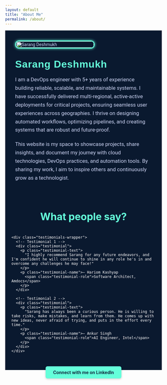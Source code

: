 ```yaml
---
layout: default
title: "About Me"
permalink: /about/
---
```


<div class="about-page">

  <!-- Photo -->
  <div class="about-photo">
    <img src="{{ '/assets/images/photo.png' | relative_url }}" alt="Sarang Deshmukh">
  </div>

  <!-- Bio -->
  <div class="about-bio">
    <h2>Sarang Deshmukh</h2>
    <p>
      I am a DevOps engineer with 5+ years of experience building reliable, scalable, and maintainable systems. I have successfully delivered multi-regional, active-active deployments for critical projects, ensuring seamless user experiences across geographies. I thrive on designing automated workflows, optimizing pipelines, and creating systems that are robust and future-proof.
    </p>
    <p>
      This website is my space to showcase projects, share insights, and document my journey with cloud technologies, DevOps practices, and automation tools. By sharing my work, I aim to inspire others and continuously grow as a technologist.
    </p>
  </div>
</div>

<!-- Testimonials (immediately after bio since skills section removed) -->
<section class="testimonials-section">
  <div class="container">
    <h2 class="testimonials-heading">What people say?</h2>

    <div class="testimonials-wrapper">
      <!-- Testimonial 1 -->
      <div class="testimonial">
        <p class="testimonial-text">
          "I highly recommend Sarang for any future endeavors, and I'm confident he will continue to shine in any role he's in and overcome any challenges he may face!"
        </p>
        <p class="testimonial-name">– Hariom Kashyap
          <span class="testimonial-role">Software Architect, Amdocs</span>
        </p>
      </div>

      <!-- Testimonial 2 -->
      <div class="testimonial">
        <p class="testimonial-text">
          "Sarang has always been a curious person. He is willing to take risks, make mistakes, and learn from them. He comes up with new ideas, never afraid of trying, and puts in the effort every time."
        </p>
        <p class="testimonial-name">– Ankur Singh
          <span class="testimonial-role">AI Engineer, Intel</span>
        </p>
      </div>
    </div>
  </div>
</section>

<!-- LinkedIn Button -->
<div class="linkedin-section">
  <a href="https://www.linkedin.com/in/sarang-deshmukh-125197182/" target="_blank" rel="noopener" class="linkedin-btn">
    Connect with me on LinkedIn
  </a>
</div>

<!-- Horizontal line below LinkedIn button -->
<hr class="after-linkline" />

<style>
/* Google Fonts */
@import url('https://fonts.googleapis.com/css2?family=Rubik:wght@500;700&family=Roboto:wght@400;500&display=swap');

/* Global colors & font */
:root{
  --bg-outer: #0A192F;
  --panel: #112240;
  --accent: #64FFDA;
  --card: #104F62;
  --muted-text: #ccd6f6;
  --testimonial-bg: #EEE9D5; /* requested */
  --testimonial-text: #000000; /* black text */
  --name-color: #0B3D91; /* strong blue for name */
  --role-color: #064E3B; /* deep teal for role */
}

/* Page layout */
.about-page {
  display: flex;
  flex-wrap: wrap;
  align-items: center;
  gap: 2rem;
  padding: 2rem;
  background: var(--bg-outer);
  font-family: 'Roboto', sans-serif;
  color: var(--muted-text);
}

/* Photo */
.about-photo {
  flex: 0 0 250px;
}
.about-photo img {
  width: 100%;
  border-radius: 12px;
  box-shadow: 0 0 8px var(--accent);
  border: 3px solid var(--accent);
  transition: transform 0.3s ease, box-shadow 0.3s ease;
}
.about-photo img:hover {
  transform: scale(1.05);
  box-shadow: 0 0 16px var(--accent);
}

/* Bio */
.about-bio {
  flex: 1 1 500px;
  font-size: 1.05rem;
}
.about-bio h2 {
  font-family: 'Rubik', sans-serif;
  font-size: 2rem;
  color: var(--accent);
  margin: 0 0 0.5rem;
  letter-spacing: 1px;
}
.about-bio p {
  line-height: 1.6;
  margin-bottom: 1.2rem;
  color: var(--muted-text);
}

/* Testimonials Section */
.testimonials-section {
  background-color: var(--bg-outer);
  padding: 30px 0 40px 0;
  color: #ffffff;
}
.container {
  max-width: 1000px;
  margin: auto;
  padding: 0 20px;
}
.testimonials-heading {
  margin-bottom: 40px;
  margin-top: 10px;
  font-size: 2rem;
  text-align: center;
  color: var(--accent);
}

/* Testimonial cards */
.testimonials-wrapper {
  display: flex;
  gap: 25px;
  flex-wrap: wrap;
  justify-content: center;
  margin-bottom: 20px;
}
.testimonial {
  background-color: var(--testimonial-bg);
  padding: 30px 25px;
  border-radius: 12px;
  /* softened shadow so it doesn't clash with light bg */
  box-shadow: 0 6px 18px rgba(10, 25, 47, 0.15);
  flex: 1 1 300px;
  max-width: 450px;
  transition: transform 0.3s ease, box-shadow 0.3s ease;
  position: relative;
  overflow: hidden;
  border: 1px solid rgba(10,25,47,0.06);
}
.testimonial:hover {
  transform: translateY(-5px);
  box-shadow: 0 10px 30px rgba(10,25,47,0.18);
}
.testimonial-text {
  font-size: 1rem;
  line-height: 1.6;
  margin-bottom: 15px;
  color: var(--testimonial-text); /* black */
}
.testimonial-name {
  font-weight: bold;
  color: var(--name-color); /* requested different color */
  margin: 10px 0 0 0;
  line-height: 1.4;
}
.testimonial-role {
  display: block;
  font-weight: normal;
  color: var(--role-color); /* role color */
  font-style: italic;
  margin: 3px 0 0 0;
  line-height: 1.3;
}

/* LinkedIn Section - pulled slightly up */
.linkedin-section {
  text-align: center;
  margin: -12px 0 26px 0; /* negative top margin to shift button up */
}
.linkedin-section .linkedin-btn {
  text-decoration: none;
  font-weight: 600;
  border-radius: 6px;
  background-color: var(--accent);
  color: var(--bg-outer) !important;
  padding: 0.7rem 1.5rem;
  display: inline-block;
  transition: background-color 0.3s ease;
  box-shadow: 0 2px 6px rgba(0,0,0,0.2);
}
.linkedin-section .linkedin-btn:hover {
  background-color: #27cfa7;
}

/* Horizontal line below LinkedIn button */
.after-linkline {
  max-width: 720px;
  margin: 0 auto 40px auto;
  border: none;
  height: 1px;
  background: linear-gradient(90deg, rgba(255,255,255,0.04), rgba(255,255,255,0.06));
}

/* Responsive */
@media (max-width: 900px) {
  .about-photo { flex: 0 0 180px; }
}
@media (max-width: 700px) {
  .about-page {
    flex-direction: column;
    align-items: flex-start;
    padding: 1.5rem;
  }
  .about-photo {
    flex: 0 0 150px;
    margin-bottom: 1rem;
  }
  .about-bio { text-align: left; }
  .testimonials-wrapper { flex-direction: column; gap: 20px; }
  .testimonial { max-width: 100%; padding: 20px; }
  .testimonials-heading { margin-bottom: 25px; font-size: 1.6rem; }
  .linkedin-section { margin: -8px 0 20px 0; } /* slightly smaller negative on mobile */
  .after-linkline { margin-bottom: 28px; }
}
</style>
